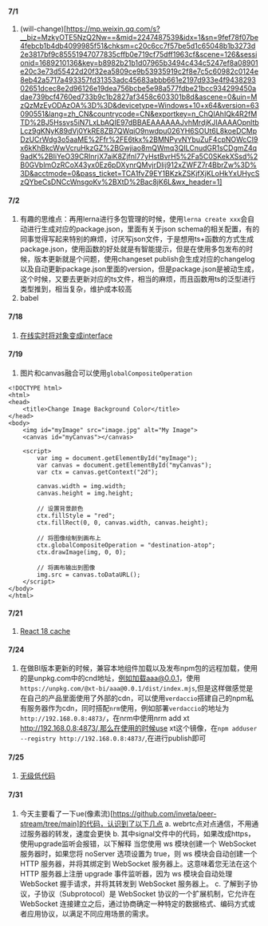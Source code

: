 #### 7/1
1. (will-change)[https://mp.weixin.qq.com/s?__biz=MzkyOTE5NzQ2Nw==&mid=2247487539&idx=1&sn=9fef78f07be4febcb1b4db4099985f51&chksm=c20c6cc7f57be5d1c65048b1b3273d2e3817bf9c85551947077835cffb0e719cf75dff1963cf&scene=126&sessionid=1689210136&key=b8982b21b1d07965b3494c434c5247ef8a08901e20c3e73d55422d20f32ea5809ce9b53935919c2f8e7c5c60982c0124e8eb42a5717a493357fd31353adc45683abbb661e2197d933e4f943829302651dcec8e2d96126e19dea756bcbe5e98a577fdbe21bcc934299450adae739bcf4760ed733b9c1b2827af3458c603301b8d&ascene=0&uin=MzQzMzEyODAzOA%3D%3D&devicetype=Windows+10+x64&version=63090551&lang=zh_CN&countrycode=CN&exportkey=n_ChQIAhIQk4R2fMTD%2BJ5Hssvs5iN7LxLbAQIE97dBBAEAAAAAAJvhMrdjKJIAAAAOpnltbLcz9gKNyK89dVj0YkRE8ZB7QWqiO9nwdpu026YH6SOUt6L8koeDCMpDzUCrWdg3o5aaME%2Ffr%2FE6tkx%2BMNPyvNYbuZuF4cpNOWcCI9x6kKhBkcWwVcruHkzGZ%2BGwjiao8mQWmq3QILCnudGR1sCDgmZ4q9adK%2BIiYeO39CRInrjX7aiK8Zjfnl77yHstBvrH5%2Fa5C0SKekXSsd%2B0GVblmOzRCoX43yx0Ez6pDXynrQMvjrDIij912xZWFZ7r4BbrZw%3D%3D&acctmode=0&pass_ticket=TCA1fvZ9EY1BKzkZSKjfXjKLoHkYxUHycSzQYbeCsDNCcWnsgoKv%2BXtD%2Bac8jK6L&wx_header=1]

#### 7/2
1. 有趣的思维点：再用lerna进行多包管理的时候，使用`lerna create xxx`会自动进行生成对应的package.json，里面有关于json schema的相关配置，有的同事觉得写起来特别的麻烦，讨厌写json文件，于是想用ts+函数的方式生成package.json，使用函数的好处就是有智能提示，但是在使用多包发布的时候，版本更新就是个问题，使用changeset publish会生成对应的changelog以及自动更新package.json里面的version，但是package.json是被动生成，这个时候，又要去更新对应的ts文件，相当的麻烦，而且函数用ts的泛型进行类型推到，相当复杂，维护成本较高
2. babel

#### 7/18
1. [在线实时将对象变成interface](https://app.quicktype.io/)

#### 7/19
1. 图片和canvas融合可以使用`globalCompositeOperation`
```
<!DOCTYPE html>
<html>
<head>
	<title>Change Image Background Color</title>
</head>
<body>
	<img id="myImage" src="image.jpg" alt="My Image">
	<canvas id="myCanvas"></canvas>

	<script>
		var img = document.getElementById("myImage");
		var canvas = document.getElementById("myCanvas");
		var ctx = canvas.getContext("2d");

		canvas.width = img.width;
		canvas.height = img.height;

		// 设置背景颜色
		ctx.fillStyle = "red";
		ctx.fillRect(0, 0, canvas.width, canvas.height);

		// 将图像绘制到画布上
		ctx.globalCompositeOperation = "destination-atop";
		ctx.drawImage(img, 0, 0);

		// 将画布输出到图像
		img.src = canvas.toDataURL();
	</script>
</body>
</html>
```

#### 7/21
1. [React 18 cache](https://mp.weixin.qq.com/s/kX_j59RpasjFH8y4nxaYaw)

#### 7/24
1. 在做BI版本更新的时候，兼容本地组件加载以及发布npm包的远程加载，使用的是unpkg.com中的cnd地址，例如加载aaa@0.0.1，使用`https://unpkg.com/@xt-bi/aaa@0.0.1/dist/index.mjs`,但是这样做感觉是在自己的产品里面使用了外部的cdn，可以使用`verdaccio`搭建自己的npm私有服务器作为cdn，同时搭配`nrm`使用，例如部署`verdaccio`的地址为`http://192.168.0.8:4873/`，在nrm中使用nrm add xt http://192.168.0.8:4873/,那么在使用的时候use xt这个镜像，在`npm adduser --registry http://192.168.0.8:4873/`,在进行publish即可

#### 7/25
1. [无级低代码](https://mp.weixin.qq.com/s/7MDSJdEfRiDjBpH3vzsiHg)

#### 7/31
1. 今天主要看了一下ue(像素流)[https://github.com/inveta/peer-stream/tree/main]的代码，认识到了以下几点
 a. webrtc点对点通信，不用通过服务器的转发，速度会更快
 b. 其中signal文件中的代码，如果改成https，使用upgrade监听会报错，以下解释
 当您使用 ws 模块创建一个 WebSocket 服务器时，如果您将 noServer 选项设置为 true，则 ws 模块会自动创建一个 HTTP 服务器，并将其绑定到 WebSocket 服务器上。这意味着您无法在这个 HTTP 服务器上注册 upgrade 事件监听器，因为 ws 模块会自动处理 WebSocket 握手请求，并将其转发到 WebSocket 服务器上。
 c. 了解到子协议，子协议（Subprotocol）是 WebSocket 协议的一个扩展机制，它允许在 WebSocket 连接建立之后，通过协商确定一种特定的数据格式、编码方式或者应用协议，以满足不同应用场景的需求。 